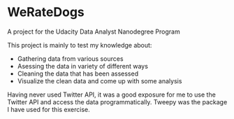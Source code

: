 # WeRateDogs
A project for the Udacity Data Analyst Nanodegree Program

This project is mainly to test my knowledge about:
- Gathering data from various sources
- Asessing the data in variety of different ways
- Cleaning the data that has been assessed
- Visualize the clean data and come up with some analysis

Having never used Twitter API, it was a good exposure for me to use the Twitter API and access the data programmatically. Tweepy was the package I have used for this exercise.
